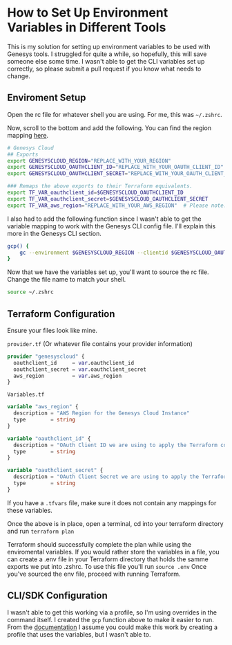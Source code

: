 # How to Set Up Environment Variables in Different Tools

This is my solution for setting up environment variables to be used with Genesys tools. I struggled for quite a while, so hopefully, this will save someone else some time. I wasn't able to get the CLI variables set up correctly, so please submit a pull request if you know what needs to change.

## Enviroment Setup

Open the rc file for whatever shell you are using. For me, this was `~/.zshrc`.

Now, scroll to the bottom and add the following. You can find the region mapping [here](https://help.mypurecloud.com/articles/change-the-region-of-your-genesys-cloud-organization).

```bash
# Genesys Cloud 
## Exports
export GENESYSCLOUD_REGION="REPLACE_WITH_YOUR_REGION"
export GENESYSCLOUD_OAUTHCLIENT_ID="REPLACE_WITH_YOUR_OAUTH_CLIENT_ID"
export GENESYSCLOUD_OAUTHCLIENT_SECRET="REPLACE_WITH_YOUR_OAUTH_CLIENT_SECRET"

### Remaps the above exports to their Terraform equivalents. 
export TF_VAR_oauthclient_id=$GENESYSCLOUD_OAUTHCLIENT_ID
export TF_VAR_oauthclient_secret=$GENESYSCLOUD_OAUTHCLIENT_SECRET
export TF_VAR_aws_region="REPLACE_WITH_YOUR_AWS_REGION"  # Please note: This is different from the Genesys Cloud region and will be something like us-west-1, us-east-2, etc.
```

I also had to add the following function since I wasn't able to get the variable mapping to work with the Genesys CLI config file. I'll explain this more in the Genesys CLI section.
```bash
gcp() {
    gc --environment $GENESYSCLOUD_REGION --clientid $GENESYSCLOUD_OAUTHCLIENT_ID --clientsecret $GENESYSCLOUD_OAUTHCLIENT_SECRET "$@"
}
```
Now that we have the variables set up, you'll want to source the rc file. Change the file name to match your shell.
```bash
source ~/.zshrc
```
## Terraform Configuration

Ensure your files look like mine.

`provider.tf` (Or whatever file contains your provider information)
```terraform
provider "genesyscloud" {
  oauthclient_id     = var.oauthclient_id
  oauthclient_secret = var.oauthclient_secret
  aws_region         = var.aws_region
}
```

`Variables.tf`
```terraform
variable "aws_region" {
  description = "AWS Region for the Genesys Cloud Instance"
  type        = string
}

variable "oauthclient_id" {
  description = "OAuth Client ID we are using to apply the Terraform configuration"
  type        = string
}

variable "oauthclient_secret" {
  description = "OAuth Client Secret we are using to apply the Terraform configuration"
  type        = string
}
```

If you have a `.tfvars` file, make sure it does not contain any mappings for these variables.

Once the above is in place, open a terminal, cd into your terraform directory and run `terraform plan`

Terraform should successfully complete the plan while using the enviromental variables. If you would rather store the variables in a file, you can create a .env file in your Terraform directory that holds the samme exports we put into .zshrc. To use this file you'll run `source .env`
Once you've sourced the env file, proceed with running Terraform.

## CLI/SDK Configuration

I wasn't able to get this working via a profile, so I'm using overrides in the command itself. I created the `gcp` function above to make it easier to run. From the [documentation](https://github.com/MyPureCloud/platform-client-sdk-cli#environment-variables:~:text=on%20the%20CLI.-,Environment%20variables,-The%20following%20environment) I assume you could make this work by creating a profile that uses the variables, but I wasn't able to. 
